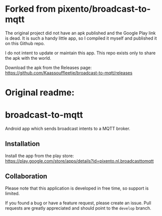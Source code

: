 # Forked from pixento/broadcast-to-mqtt
The original project did not have an apk published and the Google Play link is dead. It is such a handy little app, so I compiled it myself and published it on this Github repo.

I do not intent to update or maintain this app. This repo exists only to share the apk with the world.

Download the apk from the Releases page: https://github.com/Kaassouffleetje/broadcast-to-mqtt/releases

# Original readme:
# broadcast-to-mqtt
Android app which sends broadcast intents to a MQTT broker.

## Installation
Install the app from the play store: https://play.google.com/store/apps/details?id=pixento.nl.broadcasttomqtt

## Collaboration
Please note that this application is developed in free time, so support is limited.

If you found a bug or have a feature request, please create an issue.
Pull requests are greatly appreciated and should point to the `develop` branch.
